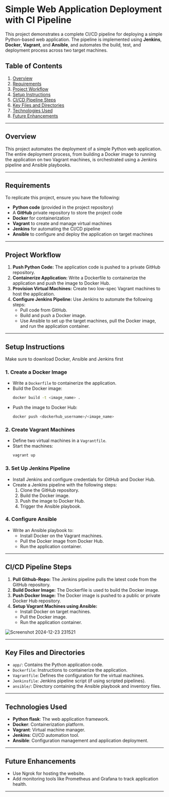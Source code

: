 # Simple Web Application Deployment with CI Pipeline

This project demonstrates a complete CI/CD pipeline for deploying a simple Python-based web application. The pipeline is implemented using **Jenkins**, **Docker**, **Vagrant**, and **Ansible**, and automates the build, test, and deployment process across two target machines.

## Table of Contents

1. [Overview](#overview)  
2. [Requirements](#requirements)  
3. [Project Workflow](#project-workflow)  
4. [Setup Instructions](#setup-instructions)  
5. [CI/CD Pipeline Steps](#ci/cd-pipeline-steps)  
6. [Key Files and Directories](#key-files-and-directories)  
7. [Technologies Used](#technologies-used)  
8. [Future Enhancements](#future-enhancements)

---

## Overview

This project automates the deployment of a simple Python web application. The entire deployment process, from building a Docker image to running the application on two Vagrant machines, is orchestrated using a Jenkins pipeline and Ansible playbooks.

---

## Requirements

To replicate this project, ensure you have the following:

- **Python code** (provided in the project repository)
- A **GitHub** private repository to store the project code
- **Docker** for containerization
- **Vagrant** to create and manage virtual machines
- **Jenkins** for automating the CI/CD pipeline
- **Ansible** to configure and deploy the application on target machines

---

## Project Workflow

1. **Push Python Code:** The application code is pushed to a private GitHub repository.  
2. **Containerize Application:** Write a Dockerfile to containerize the application and push the image to Docker Hub.  
3. **Provision Virtual Machines:** Create two low-spec Vagrant machines to host the application.  
4. **Configure Jenkins Pipeline:** Use Jenkins to automate the following steps:  
   - Pull code from GitHub.  
   - Build and push a Docker image.  
   - Use Ansible to set up the target machines, pull the Docker image, and run the application container.

---

## Setup Instructions
Make sure to download Docker, Ansible and Jenkins first
### 1. Create a Docker Image
- Write a `Dockerfile` to containerize the application.
- Build the Docker image:
  ```bash
  docker build -t <image_name> .
  ```
- Push the image to Docker Hub:
  ```bash
  docker push <dockerhub_username>/<image_name>
  ```

### 2. Create Vagrant Machines
- Define two virtual machines in a `Vagrantfile`.
- Start the machines:
  ```bash
  vagrant up
  ```

### 3. Set Up Jenkins Pipeline
- Install Jenkins and configure credentials for GitHub and Docker Hub.
- Create a Jenkins pipeline with the following steps:
  1. Clone the GitHub repository.
  2. Build the Docker image.
  3. Push the image to Docker Hub.
  4. Trigger the Ansible playbook.

### 4. Configure Ansible
- Write an Ansible playbook to:
  - Install Docker on the Vagrant machines.
  - Pull the Docker image from Docker Hub.
  - Run the application container.

---

## CI/CD Pipeline Steps

1. **Pull Github-Repo:** The Jenkins pipeline pulls the latest code from the GitHub repository.  
2. **Build Docker Image:** The Dockerfile is used to build the Docker image.  
3. **Push Docker Image:** The Docker image is pushed to a public or private Docker Hub repository.  
4. **Setup Vagrant Machines using Ansible:**  
   - Install Docker on target machines.  
   - Pull the Docker image.  
   - Run the application container.
     
![Screenshot 2024-12-23 231521](https://github.com/user-attachments/assets/4d6d9263-e12f-4b8b-987e-4fcaef644817)

---

## Key Files and Directories

- `app/`: Contains the Python application code.  
- `Dockerfile`: Instructions to containerize the application.  
- `Vagrantfile`: Defines the configuration for the virtual machines.  
- `Jenkinsfile`: Jenkins pipeline script (if using scripted pipelines).  
- `ansible/`: Directory containing the Ansible playbook and inventory files.  

---

## Technologies Used

- **Python flask**: The web application framework.  
- **Docker**: Containerization platform.  
- **Vagrant**: Virtual machine manager.  
- **Jenkins**: CI/CD automation tool.  
- **Ansible**: Configuration management and application deployment.  

---

## Future Enhancements

- Use Ngrok for hosting the website.
- Add monitoring tools like Prometheus and Grafana to track application health.

---


